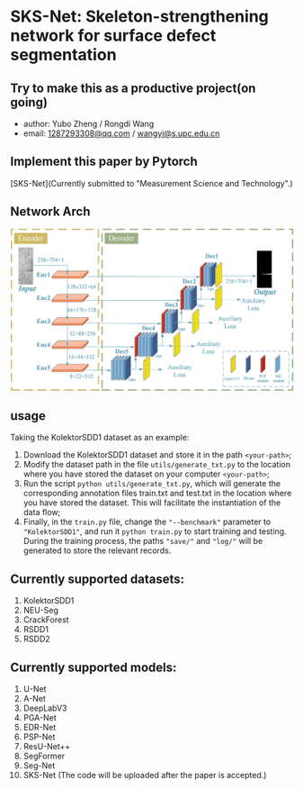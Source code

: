# SKS-Net: Skeleton-strengthening network for surface defect segmentation
## Try to make this as a productive project(on going)
- author: Yubo Zheng / Rongdi Wang
- email: 1287293308@qq.com / wangyi@s.upc.edu.cn
## Implement this paper by Pytorch
[SKS-Net](Currently submitted to "Measurement Science and Technology".)

## Network Arch
![network arch](doc/SKS-Net.PNG)

## usage
Taking the KolektorSDD1 dataset as an example:

1. Download the KolektorSDD1 dataset and store it in the path ``<your-path>``;
2. Modify the dataset path in the file `utils/generate_txt.py` to the location where you have stored the dataset on your computer ``<your-path>``;
3. Run the script `python utils/generate_txt.py`, which will generate the corresponding annotation files train.txt and test.txt in the location where you have stored the dataset. This will facilitate the instantiation of the data flow;
4. Finally, in the `train.py` file, change the `"--benchmark"` parameter to `"KolektorSDD1"`, and run it `python train.py` to start training and testing. During the training process, the paths `"save/"` and `"log/"` will be generated to store the relevant records.

## Currently supported datasets:
1. KolektorSDD1
2. NEU-Seg
3. CrackForest
4. RSDD1
5. RSDD2

## Currently supported models:
1. U-Net
2. A-Net
3. DeepLabV3
4. PGA-Net
5. EDR-Net
6. PSP-Net
7. ResU-Net++
8. SegFormer
9. Seg-Net
10. SKS-Net (The code will be uploaded after the paper is accepted.)